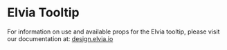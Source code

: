 # Elvia Tooltip

For information on use and available props for the Elvia tooltip, please visit our documentation at:
<a href="https://design.elvia.io/components/tooltip#Overview">design.elvia.io</a>
